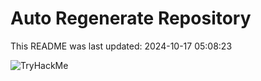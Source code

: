 # Auto Regenerate Repository

This README was last updated: 2024-10-17 05:08:23

 ![TryHackMe](https://tryhackme.com/badge/533634)